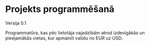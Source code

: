 # Projekts programmēšanā
Versija 0.1

Programmatūra, kas pēc lietotāja vajadzībām atrod izdevīgākās un pieejamākās vietas, kur apmainīt valūtu no EUR uz USD.
